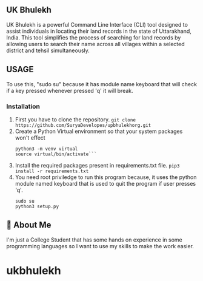 

## UK Bhulekh
UK Bhulekh is a powerful Command Line Interface (CLI) tool designed to assist individuals in locating their land records in the state of Uttarakhand, India. This tool simplifies the process of searching for land records by allowing users to search their name across all villages within a selected district and tehsil simultaneously.

## USAGE

To use this, "sudo su" because it has module name keyboard that will check if a key pressed whenever pressed 'q' it will break.
### Installation
  1. First you have to clone the repository.
     `git clone https://github.com/SuryaDevelopes/upbhulekhorg.git`
  3. Create a Python Virtual environment so that your system packages won't effect
      ```
      python3 -m venv virtual
      source virtual/bin/activate```
  4. Install the required packages present in requirements.txt file.
     `pip3 install -r requirements.txt`
  5. You need root priviledge to run this program because, it uses the python module named keyboard that is used to quit the program if user presses 'q'. 
     ```
     sudo su
     python3 setup.py
     ```
     
## 🚀 About Me
I'm just a College Student that has some hands on experience in some programming languages so I want to
use my skills to make the work easier.

# ukbhulekh
